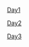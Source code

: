 [Day1](https://github.com/saturn-lab/BDMI-2020A/blob/master/Memos/Study-Memo/63-Day1.md)

[Day2](https://github.com/saturn-lab/BDMI-2020A/blob/master/Memos/Study-Memo/63-Day2.md)

[Day3](https://github.com/saturn-lab/BDMI-2020A/blob/master/Memos/Study-Memo/63-Day3.md)
